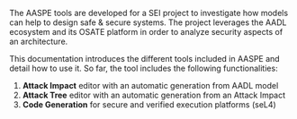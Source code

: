 The AASPE tools are developed for a SEI project to investigate how models
can help to design safe & secure systems. The project leverages the AADL ecosystem and its OSATE platform in order to analyze security aspects of an architecture.

This documentation introduces the different tools included in AASPE and detail how to use it. So far, the tool includes the following functionalities:
 1. **Attack Impact** editor with an automatic generation from AADL model
 2. **Attack Tree** editor with an automatic generation from an Attack Impact
 3. **Code Generation** for secure and verified execution platforms (seL4)

